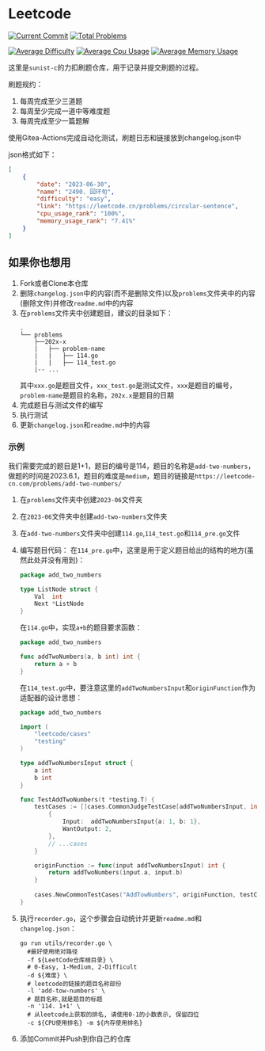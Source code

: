 # Leetcode

[![Current Commit](https://img.shields.io/badge/2023.8.11-last_commit-blue)](https://studio.sunist.work/sunist-c/leetcode)
[![Total Problems](https://img.shields.io/badge/39+_problems-8A2BE2)](https://studio.sunist.work/sunist-c/leetcode)

[![Average Difficulty](https://img.shields.io/badge/difficulty-1.8197-lightyellow)](https://studio.sunist.work/sunist-c/leetcode)
[![Average Cpu Usage](https://img.shields.io/badge/cpu_usage_rank-82.95%25-lightgreen)](https://studio.sunist.work/sunist-c/leetcode)
[![Average Memory Usage](https://img.shields.io/badge/memory_usage_rank-69.16%25-lightgreen)](https://studio.sunist.work/sunist-c/leetcode)

这里是`sunist-c`的力扣刷题仓库，用于记录并提交刷题的过程。

刷题规约：

1. 每周完成至少三道题
2. 每周至少完成一道中等难度题
3. 每周完成至少一篇题解

使用Gitea-Actions完成自动化测试，刷题日志和链接放到changelog.json中

json格式如下：

```json
[
	{
		"date": "2023-06-30",
		"name": "2490. 回环句",
		"difficulty": "easy",
		"link": "https://leetcode.cn/problems/circular-sentence",
		"cpu_usage_rank": "100%",
		"memory_usage_rank": "7.41%"
	}
]
```

## 如果你也想用

1. Fork或者Clone本仓库
2. 删除`changelog.json`中的内容(而不是删除文件)以及`problems`文件夹中的内容(删除文件)并修改`readme.md`中的内容
3. 在`problems`文件夹中创建题目，建议的目录如下：
    ```text
    .
    └── problems
        ├──202x-x
        |   ├── problem-name
        |   |   ├── 114.go
        |   |   ├── 114_test.go
        |-- ...
    ```
    其中`xxx.go`是题目文件，`xxx_test.go`是测试文件，`xxx`是题目的编号，`problem-name`是题目的名称，`202x.x`是题目的日期
4. 完成题目与测试文件的编写
5. 执行测试
6. 更新`changelog.json`和`readme.md`中的内容

### 示例

我们需要完成的题目是1+1，题目的编号是114，题目的名称是`add-two-numbers`，做题的时间是2023.6.1，题目的难度是`medium`，题目的链接是`https://leetcode-cn.com/problems/add-two-numbers/`

1. 在`problems`文件夹中创建`2023-06`文件夹
2. 在`2023-06`文件夹中创建`add-two-numbers`文件夹
3. 在`add-two-numbers`文件夹中创建`114.go`,`114_test.go`和`114_pre.go`文件
4. 编写题目代码：
    在`114_pre.go`中，这里是用于定义题目给出的结构的地方(虽然此处并没有用到)：
    ```go
    package add_two_numbers
    
    type ListNode struct {
        Val  int
        Next *ListNode
    }
    ```
    
    在`114.go`中，实现`a+b`的题目要求函数：
    ```go
    package add_two_numbers
    
    func addTwoNumbers(a, b int) int {
        return a + b
    }
    ```
    
    在`114_test.go`中，要注意这里的`addTwoNumbersInput`和`originFunction`作为适配器的设计思想：
    
    ```go
    package add_two_numbers
    
    import (
        "leetcode/cases"
        "testing"
    )
   
    type addTwoNumbersInput struct {
        a int
        b int
    }
    
    func TestAddTwoNumbers(t *testing.T) {
        testCases := []cases.CommonJudgeTestCase[addTwoNumbersInput, int]{
            {
                Input:  addTwoNumbersInput{a: 1, b: 1},
                WantOutput: 2,
            },
            // ...cases
        }
   
        originFunction := func(input addTwoNumbersInput) int {
            return addTwoNumbers(input.a, input.b)
        }
        
        cases.NewCommonTestCases("AddTowNumbers", originFunction, testCases...).Run(t)
    }
    ```
5. 执行`recorder.go`，这个步骤会自动统计并更新`readme.md`和`changelog.json`：
    ```shell
    go run utils/recorder.go \
      #最好使用绝对路径 
      -f ${LeetCode仓库根目录} \ 
      # 0-Easy, 1-Medium, 2-Difficult
      -d ${难度} \ 
      # leetcode的链接的题目名称部份
      -l 'add-tow-numbers' \ 
      # 题目名称,就是题目的标题
      -n '114. 1+1' \ 
      # 从leetcode上获取的排名, 请使用0-1的小数表示, 保留四位
      -c ${CPU使用排名} -m ${内存使用排名} 
    ```
6. 添加Commit并Push到你自己的仓库 
